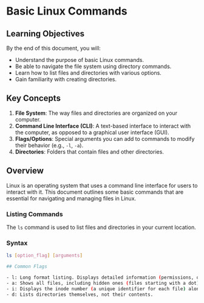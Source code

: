 # Basic Linux Commands

## Learning Objectives

By the end of this document, you will:
- Understand the purpose of basic Linux commands.
- Be able to navigate the file system using directory commands.
- Learn how to list files and directories with various options.
- Gain familiarity with creating directories.

## Key Concepts

1. **File System**: The way files and directories are organized on your computer.
2. **Command Line Interface (CLI)**: A text-based interface to interact with the computer, as opposed to a graphical user interface (GUI).
3. **Flags/Options**: Special arguments you can add to commands to modify their behavior (e.g., `-l`, `-a`).
4. **Directories**: Folders that contain files and other directories.

## Overview

Linux is an operating system that uses a command line interface for users to interact with it. This document outlines some basic commands that are essential for navigating and managing files in Linux. 

### Listing Commands

The `ls` command is used to list files and directories in your current location.

### Syntax
```bash
ls [option_flag] [arguments]

## Common Flags

- l: Long format listing. Displays detailed information (permissions, owner, size, and modification date) for each file.
- a: Shows all files, including hidden ones (files starting with a dot).
- i: Displays the inode number (a unique identifier for each file) alongside the file names.
- d: Lists directories themselves, not their contents.


